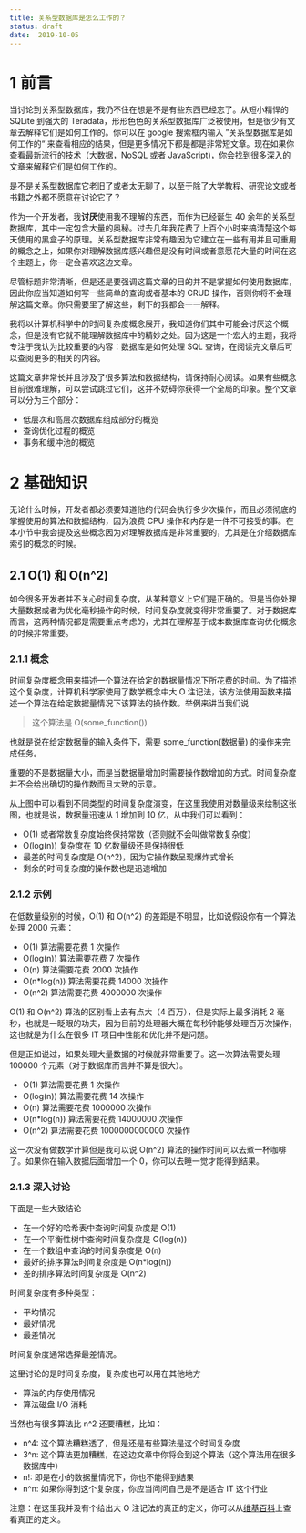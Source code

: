 ```yaml
---
title: 关系型数据库是怎么工作的？
status: draft
date:  2019-10-05
---
```


# 1 前言

当讨论到关系型数据库，我仍不住在想是不是有些东西已经忘了。从短小精悍的 SQLite 到强大的 Teradata，形形色色的关系型数据库广泛被使用，但是很少有文章去解释它们是如何工作的。你可以在 google 搜索框内输入 ”关系型数据库是如何工作的“ 来查看相应的结果，但是更多情况下都是都是非常短文章。现在如果你查看最新流行的技术（大数据，NoSQL 或者 JavaScript)，你会找到很多深入的文章来解释它们是如何工作的。

是不是关系型数据库它老旧了或者太无聊了，以至于除了大学教程、研究论文或者书籍之外都不愿意在讨论它了？

作为一个开发者，我**讨厌**使用我不理解的东西，而作为已经诞生 40 余年的关系型数据库，其中一定包含大量的奥秘。过去几年我花费了上百个小时来搞清楚这个每天使用的黑盒子的原理。关系型数据库非常有趣因为它建立在一些有用并且可重用的概念之上，如果你对理解数据库感兴趣但是没有时间或者意愿花大量的时间在这个主题上，你一定会喜欢这边文章。

尽管标题非常清晰，但是还是要强调这篇文章的目的并不是掌握如何使用数据库，因此你应当知道如何写一些简单的查询或者基本的 CRUD 操作，否则你将不会理解这篇文章。你只需要里了解这些，剩下的我都会一一解释。

我将以计算机科学中的时间复杂度概念展开，我知道你们其中可能会讨厌这个概念，但是没有它就不能理解数据库中的精妙之处。因为这是一个宏大的主题，我将专注于我认为比较重要的内容：数据库是如何处理 SQL 查询，在阅读完文章后可以查阅更多的相关的内容。

这篇文章非常长并且涉及了很多算法和数据结构，请保持耐心阅读。如果有些概念目前很难理解，可以尝试跳过它们，这并不妨碍你获得一个全局的印象。整个文章可以分为三个部分：

- 低层次和高层次数据库组成部分的概览
- 查询优化过程的概览
- 事务和缓冲池的概览

# 2 基础知识

无论什么时候，开发者都必须要知道他的代码会执行多少次操作，而且必须彻底的掌握使用的算法和数据结构，因为浪费 CPU 操作和内存是一件不可接受的事。在本小节中我会提及这些概念因为对理解数据库是非常重要的，尤其是在介绍数据库索引的概念的时候。

## 2.1 O(1) 和 O(n^2)

如今很多开发者并不关心时间复杂度，从某种意义上它们是正确的。但是当你处理大量数据或者为优化毫秒操作的时候，时间复杂度就变得非常重要了。对于数据库而言，这两种情况都是需要重点考虑的，尤其在理解基于成本数据库查询优化概念的时候非常重要。

### 2.1.1 概念

时间复杂度概念用来描述一个算法在给定的数据量情况下所花费的时间。为了描述这个复杂度，计算机科学家使用了数学概念中大 O 注记法，该方法使用函数来描述一个算法在给定数据量情况下该算法的操作数。举例来讲当我们说
> 这个算法是 O(some_function())

也就是说在给定数据量的输入条件下，需要 some_function(数据量) 的操作来完成任务。

重要的不是数据量大小，而是当数据量增加时需要操作数增加的方式。时间复杂度并不会给出确切的操作数而且大致的示意。

从上图中可以看到不同类型的时间复杂度演变，在这里我使用对数量级来绘制这张图，也就是说，数据量迅速从 1 增加到 10 亿，从中我们可以看到：

- O(1) 或者常数复杂度始终保持常数（否则就不会叫做常数复杂度）
- O(log(n)) 复杂度在 10 亿数量级还是保持很低
- 最差的时间复杂度是 O(n^2)，因为它操作数呈现爆炸式增长
- 剩余的时间复杂度的操作数也是迅速增加

### 2.1.2 示例

在低数量级别的时候，O(1) 和 O(n^2) 的差距是不明显，比如说假设你有一个算法处理 2000 元素：

- O(1) 算法需要花费 1 次操作
- O(log(n)) 算法需要花费 7 次操作
- O(n) 算法需要花费 2000 次操作
- O(n*log(n)) 算法需要花费 14000 次操作
- O(n^2) 算法需要花费 4000000 次操作

O(1) 和 O(n^2) 算法的区别看上去有点大（4 百万），但是实际上最多消耗 2 毫秒，也就是一眨眼的功夫，因为目前的处理器大概在每秒钟能够处理百万次操作，这也就是为什么在很多 IT 项目中性能和优化并不是问题。

但是正如说过，如果处理大量数据的时候就非常重要了。这一次算法需要处理 100000 个元素（对于数据库而言并不算是很大）。

- O(1) 算法需要花费 1 次操作
- O(log(n)) 算法需要花费 14 次操作
- O(n) 算法需要花费 1000000 次操作
- O(n*log(n)) 算法需要花费 14000000 次操作
- O(n^2) 算法需要花费 1000000000000 次操作

这一次没有做数学计算但是我可以说 O(n^2) 算法的操作时间可以去煮一杯咖啡了。如果你在输入数据后面增加一个 0，你可以去睡一觉才能得到结果。

### 2.1.3 深入讨论

下面是一些大致结论

- 在一个好的哈希表中查询时间复杂度是 O(1)
- 在一个平衡性树中查询时间复杂度是 O(log(n))
- 在一个数组中查询的时间复杂度是 O(n)
- 最好的排序算法时间复杂度是 O(n*log(n))
- 差的排序算法时间复杂度是 O(n^2)

时间复杂度有多种类型：

- 平均情况
- 最好情况
- 最差情况

时间复杂度通常选择最差情况。

这里讨论的是时间复杂度，复杂度也可以用在其他地方

- 算法的内存使用情况
- 算法磁盘 I/O 消耗

当然也有很多算法比 n^2 还要糟糕，比如：

- n^4: 这个算法糟糕透了，但是还是有些算法是这个时间复杂度
- 3^n: 这个算法更加糟糕，在这边文章中你将会到这个算法（这个算法用在很多数据库中）
- n!: 即是在小的数据量情况下，你也不能得到结果
- n^n: 如果你得到这个复杂度，你应当问问自己是不是适合 IT 这个行业

注意：在这里我并没有个给出大 O 注记法的真正的定义，你可以从[维基百科]()上查看真正的定义。

